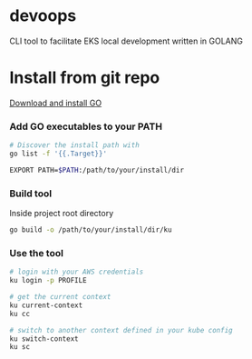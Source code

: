 # devoops
CLI tool to facilitate EKS local development written in GOLANG

# Install from git repo

[Download and install GO](https://go.dev/doc/install)

### Add GO executables to your PATH

```bash
# Discover the install path with
go list -f '{{.Target}}'

EXPORT PATH=$PATH:/path/to/your/install/dir
```

### Build tool
Inside project root directory
````bash
go build -o /path/to/your/install/dir/ku
````

### Use the tool
```bash
# login with your AWS credentials
ku login -p PROFILE

# get the current context
ku current-context
ku cc

# switch to another context defined in your kube config
ku switch-context
ku sc
```
